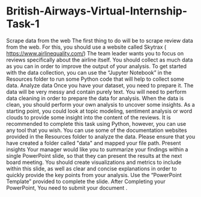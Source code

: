 # British-Airways-Virtual-Internship-Task-1

Scrape data from the web
The first thing to do will be to scrape review data from the web. For this, you should
use a website called Skytrax ( https://www.airlinequality.com/)
The team leader wants you to focus on reviews specifically about the airline itself.
You should collect as much data as you can in order to improve the output of your
analysis. To get started with the data collection, you can use the “Jupyter
Notebook” in the Resources folder to run some Python code that will help to
collect some data.
Analyze data
Once you have your dataset, you need to prepare it. The data will be very messy
and contain purely text. You will need to perform data cleaning in order to prepare
the data for analysis. When the data is clean, you should perform your own
analysis to uncover some insights. As a starting point, you could look at topic
modeling, sentiment analysis or word clouds to provide some insight into the
content of the reviews. It is recommended to complete this task using Python,
however, you can use any tool that you wish. You can use some of the
documentation websites provided in the Resources folder to analyze the data.
Please ensure that you have created a folder called "data" and mapped your file
path.
Present insights
Your manager would like you to summarize your findings within a single
PowerPoint slide, so that they can present the results at the next board meeting.
You should create visualizations and metrics to include within this slide, as well as
clear and concise explanations in order to quickly provide the key points from your
analysis. Use the “PowerPoint Template” provided to complete the slide.
After Completing your PowerPoint, You need to submit your document .
